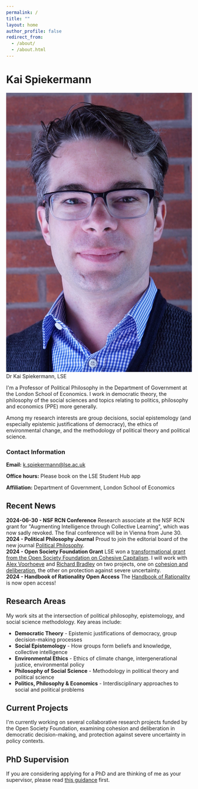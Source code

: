 ```yaml
---
permalink: /
title: ""
layout: home
author_profile: false
redirect_from: 
  - /about/
  - /about.html
---
```


# Kai Spiekermann

<div class="portrait-section">
<img src="/images/portrait.jpg" alt="Kai Spiekermann">
<div class="caption">Dr Kai Spiekermann, LSE</div>
</div>

I'm a Professor of Political Philosophy in the Department of Government at the London School of Economics. I work in democratic theory, the philosophy of the social sciences and topics relating to politics, philosophy and economics (PPE) more generally.

Among my research interests are group decisions, social epistemology (and especially epistemic justifications of democracy), the ethics of environmental change, and the methodology of political theory and political science.

<div style="clear: both;"></div>

<div class="contact-section">
<h3>Contact Information</h3>
<p><strong>Email:</strong> <a href="mailto:k.spiekermann@lse.ac.uk">k.spiekermann@lse.ac.uk</a></p>
<p><strong>Office hours:</strong> Please book on the LSE Student Hub app</p>
<p><strong>Affiliation:</strong> Department of Government, London School of Economics</p>
</div>

## Recent News

<div class="news-item">
<strong>2024-06-30 - NSF RCN Conference</strong>
Research associate at the NSF RCN grant for "Augmenting Intelligence through Collective Learning", which was now sadly revoked. The final conference will be in Vienna from June 30.
</div>

<div class="news-item">
<strong>2024 - Political Philosophy Journal</strong>
Proud to join the editorial board of the new journal <a href="https://politicalphilosophyjournal.org">Political Philosophy</a>.
</div>

<div class="news-item">
<strong>2024 - Open Society Foundation Grant</strong>
LSE won a <a href="https://www.lse.ac.uk/News/Latest-news-from-LSE/2024/a-January-2024/Envisioning-an-economy-that-works-for-all">transformational grant from the Open Society Foundation on Cohesive Capitalism</a>. I will work with <a href="https://personal.lse.ac.uk/voorhoev/">Alex Voorhoeve</a> and <a href="https://www.lse.ac.uk/cpnss/people/richard-bradley">Richard Bradley</a> on two projects, one on <a href="https://www.lse.ac.uk/cpnss/research/cohesion-and-deliberative-decision-making">cohesion and deliberation</a>, the other on protection against severe uncertainty.
</div>

<div class="news-item">
<strong>2024 - Handbook of Rationality Open Access</strong>
The <a href="https://direct.mit.edu/books/oa-edited-volume/5525/The-Handbook-of-Rationality">Handbook of Rationality</a> is now open access!
</div>

## Research Areas

My work sits at the intersection of political philosophy, epistemology, and social science methodology. Key areas include:

- **Democratic Theory** - Epistemic justifications of democracy, group decision-making processes
- **Social Epistemology** - How groups form beliefs and knowledge, collective intelligence
- **Environmental Ethics** - Ethics of climate change, intergenerational justice, environmental policy
- **Philosophy of Social Science** - Methodology in political theory and political science
- **Politics, Philosophy & Economics** - Interdisciplinary approaches to social and political problems

## Current Projects

I'm currently working on several collaborative research projects funded by the Open Society Foundation, examining cohesion and deliberation in democratic decision-making, and protection against severe uncertainty in policy contexts.

## PhD Supervision

If you are considering applying for a PhD and are thinking of me as your supervisor, please read [this guidance](/phd-supervision/) first.